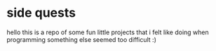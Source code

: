 # side quests

hello this is a repo of some fun little projects that i felt like doing when programming something else seemed too difficult :)
